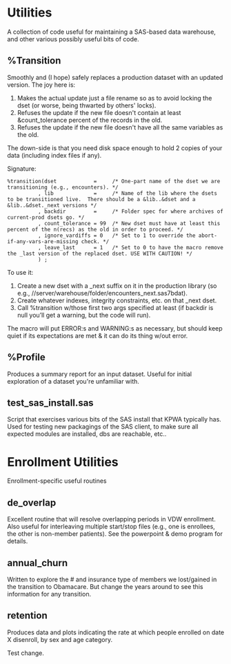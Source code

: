 Utilities
==============
A collection of code useful for maintaining a SAS-based data warehouse, and other various possibly useful bits of code.

%Transition
-----------
Smoothly and (I hope) safely replaces a production dataset with an updated version.  The joy here is:

1. Makes the actual update just a file rename so as to avoid locking the dset (or worse, being thwarted by others' locks).
2. Refuses the update if the new file doesn't contain at least &count_tolerance percent of the records in the old.
3. Refuses the update if the new file doesn't have all the same variables as the old.

The down-side is that you need disk space enough to hold 2 copies of your data (including index files if any).

Signature:

```
%transition(dset            =     /* One-part name of the dset we are transitioning (e.g., encounters). */
          , lib             =     /* Name of the lib where the dsets to be transitioned live.  There should be a &lib..&dset and a &lib..&dset._next versions */
          , backdir         =     /* Folder spec for where archives of current-prod dsets go. */
          , count_tolerance = 99  /* New dset must have at least this percent of the n(recs) as the old in order to proceed. */
          , ignore_vardiffs = 0   /* Set to 1 to override the abort-if-any-vars-are-missing check. */
          , leave_last      = 1   /* Set to 0 to have the macro remove the _last version of the replaced dset. USE WITH CAUTION! */
          ) ;
```

To use it:

1. Create a new dset with a \_next suffix on it in the production library (so e.g., //server/warehouse/folder/encounters_next.sas7bdat).
2. Create whatever indexes, integrity constraints, etc. on that _next dset.
3. Call %transition w/those first two args specified at least (if backdir is null you’ll get a warning, but the code will run).

The macro will put ERROR:s and WARNING:s as necessary, but should keep quiet if its expectations are met & it can do its thing w/out error.

%Profile
--------
Produces a summary report for an input dataset. Useful for initial exploration of a dataset you're unfamiliar with.

test_sas_install.sas
--------------------
Script that exercises various bits of the SAS install that KPWA typically has. Used for testing new packagings of the SAS client, to make sure all expected modules are installed, dbs are reachable, etc..

Enrollment Utilities
====================
Enrollment-specific useful routines

de_overlap
--------------
Excellent routine that will resolve overlapping periods in VDW enrollment.  Also useful for interleaving multiple start/stop files (e.g., one is enrollees, the other is non-member patients).  See the powerpoint & demo program for details.

annual_churn
------------
Written to explore the # and insurance type of members we lost/gained in the transition to Obamacare.  But change the years around to see this information for any transition.

retention
---------
Produces data and plots indicating the rate at which people enrolled on date X disenroll, by sex and age category.

Test change.